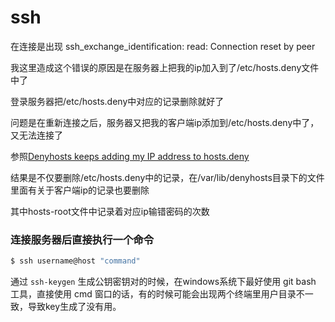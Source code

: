 # ssh

在连接是出现 ssh_exchange_identification: read: Connection reset by peer  

我这里造成这个错误的原因是在服务器上把我的ip加入到了/etc/hosts.deny文件中了  

登录服务器把/etc/hosts.deny中对应的记录删除就好了  

问题是在重新连接之后，服务器又把我的客户端ip添加到/etc/hosts.deny中了，又无法连接了 

参照[Denyhosts keeps adding my IP address to hosts.deny](https://superuser.com/questions/174162/denyhosts-keeps-adding-my-ip-address-to-hosts-deny) 

结果是不仅要删除/etc/hosts.deny中的记录，在/var/lib/denyhosts目录下的文件里面有关于客户端ip的记录也要删除 

其中hosts-root文件中记录着对应ip输错密码的次数  

### 连接服务器后直接执行一个命令
```bash
$ ssh username@host "command"
```



通过 `ssh-keygen` 生成公钥密钥对的时候，在windows系统下最好使用 git bash 工具，直接使用 cmd 窗口的话，有的时候可能会出现两个终端里用户目录不一致，导致key生成了没有用。

